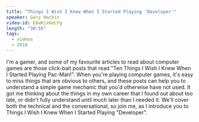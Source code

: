 ```yaml
---
title: "Things I Wish I Knew When I Started Playing 'Developer'"
speaker: Gary Hockin
video-id: E6wKix6eLFg
length: "30:55"
tags:
  - videos
  - 2018
---
```


I'm a gamer, and some of my favourite articles to read about computer games are those click-bait posts that read "Ten Things I Wish I Knew When I Started Playing Pac-Man!". When you're playing computer games, it's easy to miss things that are obvious to others, and these posts can help you to understand a simple game mechanic that you'd otherwise have not used. It got me thinking about the things in my own career that I found out about too late, or didn't fully understand until much later than I needed it. We'll cover both the technical and the conversational, so join me, as I introduce you to Things I Wish I Knew When I Started Playing "Developer".

